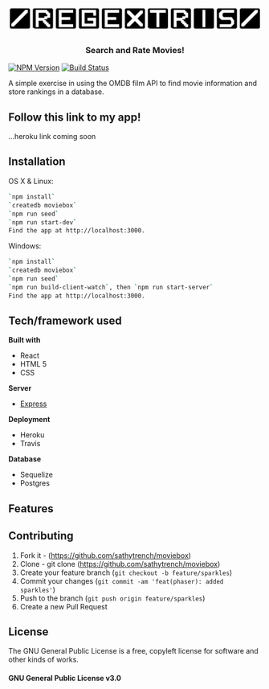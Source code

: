 
<h1 align="center">
  <img src="https://github.com/SA3-Games/RegExtris/blob/master/public/assets/spritesheets/REGEXTRISbw2.png" alt="RegExtris" width="800">
</h1>


<h3 align="center">Search and Rate Movies!</h3>

[![NPM Version][npm-image]][npm-url]
[![Build Status][travis-image]][travis-url] 

A simple exercise in using the OMDB film API to find movie information and store rankings in a database. 

## Follow this link to my app!

...heroku link coming soon

## Installation

OS X & Linux:

```sh
`npm install`
`createdb moviebox`
`npm run seed`
`npm run start-dev`
Find the app at http://localhost:3000. 
```

Windows:

```sh
`npm install`
`createdb moviebox`
`npm run seed`
`npm run build-client-watch`, then `npm run start-server`
Find the app at http://localhost:3000. 

```

## Tech/framework used

<b>Built with</b>
- React
- HTML 5
- CSS

<b>Server</b>
- [Express](https://expressjs.com/)

<b>Deployment</b>
- Heroku
- Travis

<b>Database</b>
- Sequelize
- Postgres


## Features


## Contributing

1. Fork it - (<https://github.com/sathytrench/moviebox>)
2. Clone - git clone (<https://github.com/sathytrench/moviebox>)
3. Create your feature branch (`git checkout -b feature/sparkles`)
3. Commit your changes (`git commit -am 'feat(phaser): added sparkles'`)
4. Push to the branch (`git push origin feature/sparkles`)
5. Create a new Pull Request


## License

The GNU General Public License is a free, copyleft license for
software and other kinds of works.

<h4>GNU General Public License v3.0</h4>



<!-- Markdown link & img dfn's -->
[npm-image]: https://img.shields.io/npm/v/datadog-metrics.svg?style=flat-square
[npm-url]: https://npmjs.org/package/datadog-metrics 
[travis-image]: https://img.shields.io/travis/dbader/node-datadog-metrics/master.svg?style=flat-square
[travis-url]: https://travis-ci.org/dbader/node-datadog-metrics
[wiki]: https://github.com/yourname/yourproject/wiki
